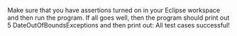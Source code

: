 Make sure that you have assertions turned on in your Eclipse workspace and then run the program. If all goes well, then the program should print out 
5 DateOutOfBoundsExceptions and then print out: All test cases successful!

